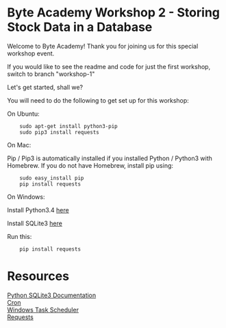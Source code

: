 Byte Academy Workshop 2 - Storing Stock Data in a Database
=======================================================

Welcome to Byte Academy! Thank you for joining us for this special workshop event.

If you would like to see the readme and code for just the first workshop, switch to branch "workshop-1"

Let's get started, shall we?

You will need to do the following to get set up for this workshop:

On Ubuntu:

		sudo apt-get install python3-pip
		sudo pip3 install requests

On Mac:

Pip / Pip3 is automatically installed if you installed Python / Python3 with Homebrew. If you do not have Homebrew, install pip using:

		sudo easy_install pip
		pip install requests

On Windows:

Install Python3.4 [here](https://www.python.org/downloads/windows/)

Install SQLite3 [here](http://www.sqlite.org/2014/sqlite-shell-win32-x86-3080702.zip)

Run this:

		pip install requests



Resources
==========
[Python SQLite3 Documentation](https://docs.python.org/3.4/library/sqlite3.html)  
[Cron](http://benr75.com/pages/using_crontab_mac_os_x_unix_linux)  
[Windows Task Scheduler](http://stackoverflow.com/a/5314695)  
[Requests](http://docs.python-requests.org/en/latest/)  